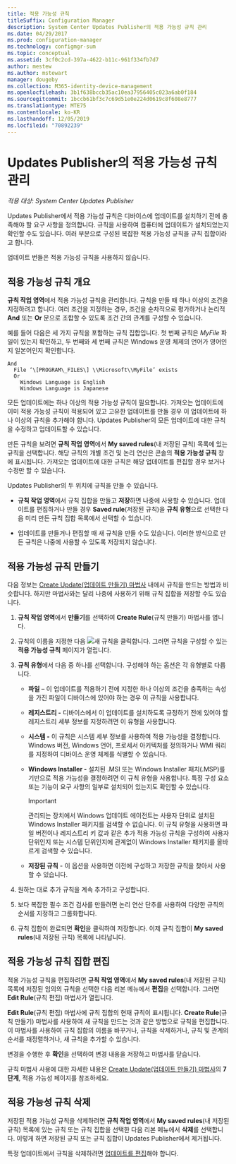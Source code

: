 ```yaml
---
title: 적용 가능성 규칙
titleSuffix: Configuration Manager
description: System Center Updates Publisher의 적용 가능성 규칙 관리
ms.date: 04/29/2017
ms.prod: configuration-manager
ms.technology: configmgr-sum
ms.topic: conceptual
ms.assetid: 3cf0c2cd-397a-4622-b11c-961f334fb7d7
author: mestew
ms.author: mstewart
manager: dougeby
ms.collection: M365-identity-device-management
ms.openlocfilehash: 3b1f638bccb35ac10ea37956405c023a6ab0f184
ms.sourcegitcommit: 1bccb61bf3c7c69d51e0e224d0619c8f608e8777
ms.translationtype: MTE75
ms.contentlocale: ko-KR
ms.lasthandoff: 12/05/2019
ms.locfileid: "70892239"
---
```

# <a name="manage-applicability-rules-in-updates-publisher"></a>Updates Publisher의 적용 가능성 규칙 관리

*적용 대상: System Center Updates Publisher*

Updates Publisher에서 적용 가능성 규칙은 디바이스에 업데이트를 설치하기 전에 충족해야 할 요구 사항을 정의합니다. 규칙을 사용하여 컴퓨터에 업데이트가 설치되었는지 확인할 수도 있습니다. 여러 부분으로 구성된 복잡한 적용 가능성 규칙을 규칙 집합이라고 합니다.

업데이트 번들은 적용 가능성 규칙을 사용하지 않습니다.

## <a name="overview-of-applicability-rules"></a>적용 가능성 규칙 개요
**규칙 작업 영역**에서 적용 가능성 규칙을 관리합니다. 규칙을 만들 때 하나 이상의 조건을 지정하려고 합니다. 여러 조건을 지정하는 경우, 조건을 순차적으로 평가하거나 논리적 **And** 또는 **Or** 문으로 조합할 수 있도록 조건 간의 관계를 구성할 수 있습니다.

예를 들어 다음은 세 가지 규칙을 포함하는 규칙 집합입니다. 첫 번째 규칙은 *MyFile* 파일이 있는지 확인하고, 두 번째와 세 번째 규칙은 Windows 운영 체제의 언어가 영어인지 일본어인지 확인합니다.

``` Example
And  
  File ‘\[PROGRAM\_FILES\] \\Microsoft\\MyFile’ exists  
  Or  
    Windows Language is English
    Windows Language is Japanese
```

모든 업데이트에는 하나 이상의 적용 가능성 규칙이 필요합니다. 가져오는 업데이트에 이미 적용 가능성 규칙이 적용되어 있고 고유한 업데이트를 만들 경우 이 업데이트에 하나 이상의 규칙을 추가해야 합니다. Updates Publisher의 모든 업데이트에 대한 규칙을 수정하고 업데이트할 수 있습니다.

만든 규칙을 보려면 **규칙 작업 영역**에서 **My saved rules**(내 저장된 규칙) 목록에 있는 규칙을 선택합니다. 해당 규칙의 개별 조건 및 논리 연산은 콘솔의 **적용 가능성 규칙** 창에 표시됩니다. 가져오는 업데이트에 대한 규칙은 해당 업데이트를 편집할 경우 보거나 수정만 할 수 있습니다.

Updates Publisher의 두 위치에 규칙을 만들 수 있습니다.

-   **규칙 작업 영역**에서 규칙 집합을 만들고 **저장**하면 나중에 사용할 수 있습니다. 업데이트를 편집하거나 만들 경우 **Saved rule**(저장된 규칙)을 **규칙 유형**으로 선택한 다음 미리 만든 규칙 집합 목록에서 선택할 수 있습니다.

-   업데이트를 만들거나 편집할 때 새 규칙을 만들 수도 있습니다. 이러한 방식으로 만든 규칙은 나중에 사용할 수 있도록 저장되지 않습니다.

## <a name="create-applicability-rule"></a>적용 가능성 규칙 만들기
다음 정보는 [Create Update(업데이트 만들기) 마법사](/sccm/sum/tools/create-updates-with-updates-publisher#use-the-create-update-wizard) 내에서 규칙을 만드는 방법과 비슷합니다. 하지만 마법사와는 달리 나중에 사용하기 위해 규칙 집합을 저장할 수도 있습니다.

1. **규칙 작업 영역**에서 **만들기**를 선택하여 **Create Rule**(규칙 만들기) 마법사를 엽니다.

2. 규칙의 이름을 지정한 다음 ![새 규칙](media/newrule.png)을 클릭합니다. 그러면 규칙을 구성할 수 있는 **적용 가능성 규칙** 페이지가 열립니다.

3. **규칙 유형**에서 다음 중 하나를 선택합니다. 구성해야 하는 옵션은 각 유형별로 다릅니다.

   - **파일** – 이 업데이트를 적용하기 전에 지정한 하나 이상의 조건을 충족하는 속성을 가진 파일이 디바이스에 있어야 하는 경우 이 규칙을 사용합니다.

   - **레지스트리 -** 디바이스에서 이 업데이트를 설치하도록 규정하기 전에 있어야 할 레지스트리 세부 정보를 지정하려면 이 유형을 사용합니다.

   - **시스템 -** 이 규칙은 시스템 세부 정보를 사용하여 적용 가능성을 결정합니다. Windows 버전, Windows 언어, 프로세서 아키텍처를 정의하거나 WMI 쿼리를 지정하여 디바이스 운영 체제를 식별할 수 있습니다.

   - **Windows Installer -** 설치된 .MSI 또는 Windows Installer 패치(.MSP)를 기반으로 적용 가능성을 결정하려면 이 규칙 유형을 사용합니다. 특정 구성 요소 또는 기능이 요구 사항의 일부로 설치되어 있는지도 확인할 수 있습니다.

     > [!IMPORTANT]   
     > 관리되는 장치에서 Windows 업데이트 에이전트는 사용자 단위로 설치된 Windows Installer 패키지를 검색할 수 없습니다. 이 규칙 유형을 사용하면 파일 버전이나 레지스트리 키 값과 같은 추가 적용 가능성 규칙을 구성하여 사용자 단위인지 또는 시스템 단위인지에 관계없이 Windows Installer 패키지를 올바르게 검색할 수 있습니다.

   - **저장된 규칙** - 이 옵션을 사용하면 이전에 구성하고 저장한 규칙을 찾아서 사용할 수 있습니다.

4. 원하는 대로 추가 규칙을 계속 추가하고 구성합니다.

5. 보다 복잡한 필수 조건 검사를 만들려면 논리 연산 단추를 사용하여 다양한 규칙의 순서를 지정하고 그룹화합니다.

6. 규칙 집합이 완료되면 **확인**을 클릭하여 저장합니다. 이제 규칙 집합이 **My saved rules**(내 저장된 규칙) 목록에 나타납니다.

## <a name="edit-applicability-rule-sets"></a>적용 가능성 규칙 집합 편집
적용 가능성 규칙을 편집하려면 **규칙 작업 영역**에서 **My saved rules**(내 저장된 규칙) 목록에 저장된 임의의 규칙을 선택한 다음 리본 메뉴에서 **편집**을 선택합니다. 그러면 **Edit Rule**(규칙 편집) 마법사가 열립니다.

**Edit Rule**(규칙 편집) 마법사에 규칙 집합의 현재 규칙이 표시됩니다. **Create Rule**(규칙 만들기) 마법사를 사용하여 새 규칙을 만드는 것과 같은 방법으로 규칙을 편집합니다. 이 마법사를 사용하여 규칙 집합의 이름을 바꾸거나, 규칙을 삭제하거나, 규칙 및 관계의 순서를 재정렬하거나, 새 규칙을 추가할 수 있습니다.

변경을 수행한 후 **확인**을 선택하여 변경 내용을 저장하고 마법사를 닫습니다.

규칙 마법사 사용에 대한 자세한 내용은 [Create Update(업데이트 만들기) 마법사](/sccm/sum/tools/create-updates-with-updates-publisher#use-the-create-update-wizard)의 **7단계**, 적용 가능성 페이지를 참조하세요.

## <a name="delete-applicability-rules"></a>적용 가능성 규칙 삭제
저장된 적용 가능성 규칙을 삭제하려면 **규칙 작업 영역**에서 **My saved rules**(내 저장된 규칙) 목록에 있는 규칙 또는 규칙 집합을 선택한 다음 리본 메뉴에서 **삭제**를 선택합니다. 이렇게 하면 저장된 규칙 또는 규칙 집합이 Updates Publisher에서 제거됩니다.

특정 업데이트에서 규칙을 삭제하려면 [업데이트를 편집](/sccm/sum/tools/manage-updates-with-updates-publisher#edit-updates-and-bundles)해야 합니다.
